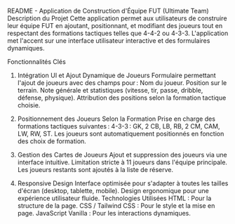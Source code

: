 README - Application de Construction d'Équipe FUT (Ultimate Team)
Description du Projet Cette application permet aux utilisateurs de construire leur équipe FUT en ajoutant, positionnant, et modifiant des joueurs tout en respectant des formations tactiques telles que 4-4-2 ou 4-3-3. L'application met l'accent sur une interface utilisateur interactive et des formulaires dynamiques.

Fonctionnalités Clés

1. Intégration UI et Ajout Dynamique de Joueurs
Formulaire permettant l'ajout de joueurs avec des champs pour : Nom du joueur. Position sur le terrain. Note générale et statistiques (vitesse, tir, passe, dribble, défense, physique). Attribution des positions selon la formation tactique choisie.

2. Positionnement des Joueurs Selon la Formation
Prise en charge des formations tactiques suivantes : 4-3-3 : GK, 2 CB, LB, RB, 2 CM, CAM, LW, RW, ST. Les joueurs sont automatiquement positionnés en fonction des choix de formation.

3. Gestion des Cartes de Joueurs
Ajout et suppression des joueurs via une interface intuitive. Limitation stricte à 11 joueurs dans l'équipe principale. Les joueurs restants sont ajoutés à la liste de réserve.


4. Responsive Design
Interface optimisée pour s'adapter à toutes les tailles d'écran (desktop, tablette, mobile). Design ergonomique pour une expérience utilisateur fluide. Technologies Utilisées HTML : Pour la structure de la page. CSS / Tailwind CSS : Pour le style et la mise en page. JavaScript Vanilla : Pour les interactions dynamiques.
